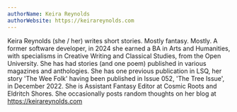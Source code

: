 ```yaml
---
authorName: Keira Reynolds
authorWebsite: https://keirareynolds.com
---
```

Keira Reynolds (she / her) writes short stories. Mostly fantasy. Mostly. A former software developer, in 2024 she earned a BA in Arts and Humanities, with specialisms in Creative Writing and Classical Studies, from the Open University. She has had stories (and one poem) published in various magazines and anthologies. She has one previous publication in LSQ, her story 'The Wee Folk' having been published in Issue 052, 'The Tree Issue', in December 2022. She is Assistant Fantasy Editor at Cosmic Roots and Eldritch Shores. She occasionally posts random thoughts on her blog at https://keirareynolds.com
